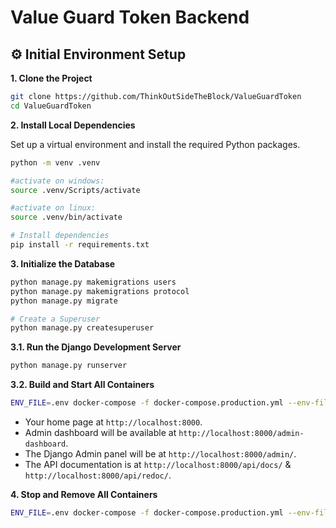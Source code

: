 

# Value Guard Token Backend


## ⚙️ Initial Environment Setup

**1. Clone the Project**

```bash
git clone https://github.com/ThinkOutSideTheBlock/ValueGuardToken
cd ValueGuardToken
```

**2. Install Local Dependencies**

Set up a virtual environment and install the required Python packages.

```bash
python -m venv .venv

#activate on windows:
source .venv/Scripts/activate

#activate on linux:
source .venv/bin/activate

# Install dependencies
pip install -r requirements.txt
```

**3. Initialize the Database**

```bash
python manage.py makemigrations users
python manage.py makemigrations protocol
python manage.py migrate
```

```bash
# Create a Superuser
python manage.py createsuperuser
```

**3.1. Run the Django Development Server**

```bash
python manage.py runserver
```

**3.2. Build and Start All Containers**

```bash
ENV_FILE=.env docker-compose -f docker-compose.production.yml --env-file .env -p backend-prod up -d --build
```

-   Your home page at `http://localhost:8000`.
-   Admin dashboard will be available at `http://localhost:8000/admin-dashboard`.
-   The Django Admin panel will be at `http://localhost:8000/admin/`.
-   The API documentation is at `http://localhost:8000/api/docs/` & `http://localhost:8000/api/redoc/`.


**4. Stop and Remove All Containers**

```bash
ENV_FILE=.env docker-compose -f docker-compose.production.yml --env-file .env -p backend-prod down -v
```